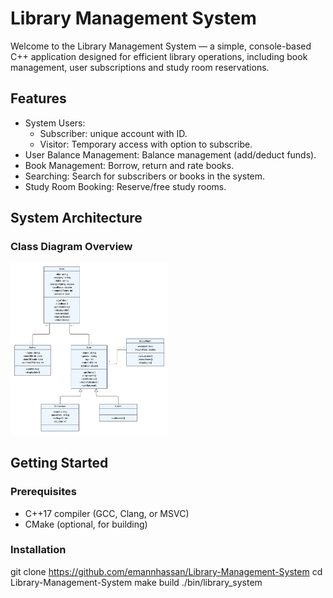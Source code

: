 # Library Management System

Welcome to the Library Management System — a simple, console-based C++ application designed for efficient library operations, including book management, user subscriptions and study room reservations.

## Features

- System Users:
  - Subscriber: unique account with ID.
  - Visitor: Temporary access with option to subscribe.
- User Balance Management: Balance management (add/deduct funds).
- Book Management: Borrow, return and rate books.
- Searching: Search for subscribers or books in the system.
- Study Room Booking: Reserve/free study rooms.

## System Architecture

### **Class Diagram Overview**


<img src="image-1.png" alt="UML Diagram" style="width:50%; max-width:800px;"/>

##  Getting Started

### Prerequisites
- C++17 compiler (GCC, Clang, or MSVC)
- CMake (optional, for building)

### Installation
git clone <https://github.com/emannhassan/Library-Management-System>
cd Library-Management-System
make build
./bin/library_system